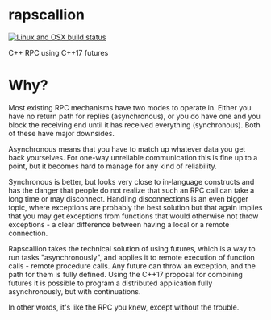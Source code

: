 # rapscallion

[![Linux and OSX build status](https://travis-ci.org/dascandy/rapscallion.svg)](https://travis-ci.org/dascandy/rapscallion)

C++ RPC using C++17 futures

# Why?
Most existing RPC mechanisms have two modes to operate in. Either you have no return path for replies (asynchronous), or you do have one and you block the receiving end until it has received everything (synchronous). Both of these have major downsides. 

Asynchronous means that you have to match up whatever data you get back yourselves. For one-way unreliable communication this is fine up to a point, but it becomes hard to manage for any kind of reliability.

Synchronous is better, but looks very close to in-language constructs and has the danger that people do not realize that such an RPC call can take a long time or may disconnect. Handling disconnections is an even bigger topic, where exceptions are probably the best solution but that again implies that you may get exceptions from functions that would otherwise not throw exceptions - a clear difference between having a local or a remote connection.

Rapscallion takes the technical solution of using futures, which is a way to run tasks "asynchronously", and applies it to remote execution of function calls - remote procedure calls. Any future can throw an exception, and the path for them is fully defined. Using the C++17 proposal for combining futures it is possible to program a distributed application fully asynchronously, but with continuations.

In other words, it's like the RPC you knew, except without the trouble.
